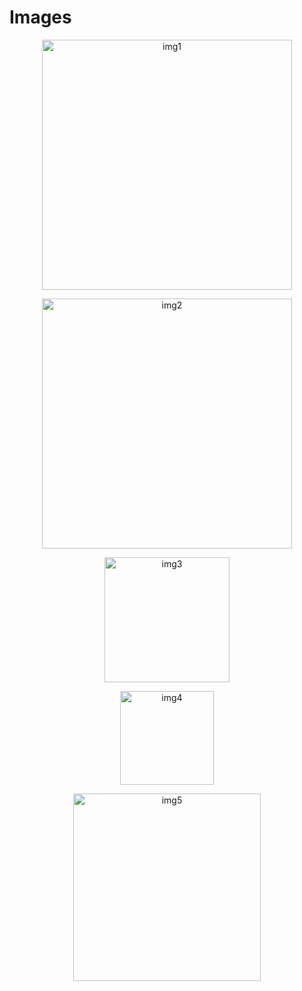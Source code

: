 # Images

<p align="center">
    <img src="1.png" alt="img1" height="400">
    
</p>
<p align="center">
    <img src="2.png" alt="img2" height="400">
</p>
<p align="center">
    <img src="3.png" alt="img3" height="200">
</p>

<p align="center">
    <img src="4.png" alt="img4" height="150">
</p>
<p align="center">
    <img src="5.png" alt="img5" height="300">
</p>
